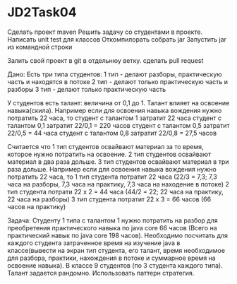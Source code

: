 # JD2Task04

Сделать проект maven
Решить задачу со студентами в проекте.
Написать unit test для классов
Откомпилорать собрать jar
Запустить jar из командной строки

Залить свой проект в git в отдельнюу ветку.
сделать pull request

Дано:
Есть три типа студентов:
1 тип - делают разборы, практическую часть и находятся в потоке
2 тип - делают только практическую часть и разборы
3 тип - делают только практическую часть

У студентов есть талант: величина от 0,1 до 1. Талант влияет на освоение навыка(скила). Например если для освоения навыка вождения нужно потратить 22 часа, то
студент с талантом 1 затратит 22 часа
студент с талантом 0,1 затратит 22/0,1 = 220 часов
студент с талантом 0,5 затратит 22/0,5 = 44 часа
студент с талантом 0,8 затратит 22/0,8 = 27,5 часов

Считается что 1 тип студентов освайвают материал за то время, которое нужно потратить на освоение.
2 тип студентов освайвают материал в два раза дольше.
3 тип студентов освайвают материал в три раза дольше.
Например если для освоения навыка вождения нужно потратить 22 часа, то
1 тип студента потратит 22 часа (22/3 = 7,3; 7,3 часа на разборы, 7,3 часа на практику, 7,3 часа на находение в потоке)
2 тип студента потрати 22 x 2 = 44 часа (44/2 = 22; 22 часа на практику, 22 часа на разборы)
3 тип студента потратит 22 x 3 = 66 часов (66 часов на практику)

Задача:
Студенту 1 типа с талантом 1 нужно потратить на разбор для преобретения практического навыка по java core 66 часов (Всего на практический навык по java core 198 часов).
Необходимо посчитать для каждого студента затраченное время на изучение java в классе(вывести на экран тип студента, его талант, время необходимое для разбора, практики, нахождения в потоке и суммарное время на освоение навыка).
В классе 9 студентов (по 3 студента каждого типа).
Талант задается рандомно.
Использовать паттерн стратегия.
